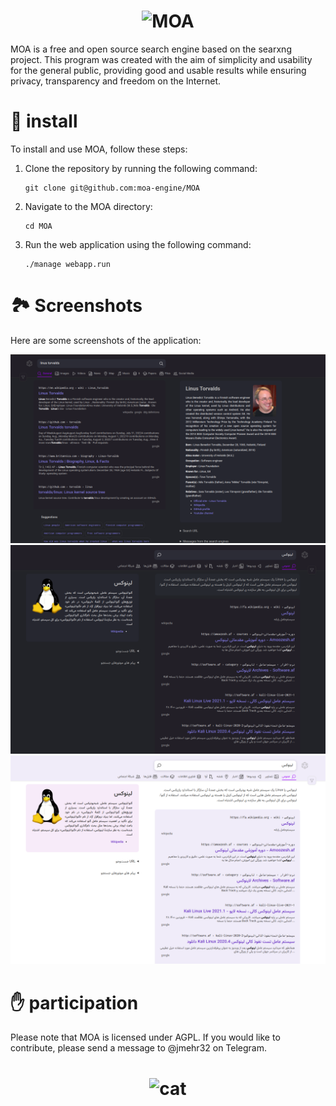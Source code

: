 
<h1 align="center">
  <img src="https://raw.githubusercontent.com/mehr32/test-fils/main/logo-col%20or.png" alt="MOA">
</h1>

MOA is a free and open source search engine based on the searxng project. This program was created with the aim of simplicity and usability for the general public, providing good and usable results while ensuring privacy, transparency and freedom on the Internet.

🚀 install
===

To install and use MOA, follow these steps:

1. Clone the repository by running the following command:
   ```
   git clone git@github.com:moa-engine/MOA
   ```

3. Navigate to the MOA directory:

   ```
   cd MOA
   ```

4. Run the web application using the following command:

      ```
      ./manage webapp.run
      ```
   

🏞️ Screenshots
===
Here are some screenshots of the application:

![screenshots](./src/screenshots/Screenshot1.png)
![screenshots](./src/screenshots/Screenshot3.png)
![screenshots](./src/screenshots/Screenshot2.png)




✋ participation
===

Please note that MOA is licensed under AGPL. If you would like to contribute, please send a message to @jmehr32 on Telegram. 

<h1 align="center">
  <img src="https://raw.githubusercontent.com/mehr32/test-fils/a9f4eac6d1f8defc6ef529570dd2b1e9e0f99a09/gray0_ctp_on_line.svg" alt="cat">
</h1>
